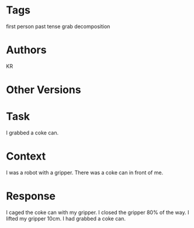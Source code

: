 # Tags

first person
past tense
grab decomposition

# Authors

KR

# Other Versions

# Task

I grabbed a coke can.

# Context

I was a robot with a gripper.
There was a coke can in front of me.

# Response

I caged the coke can with my gripper.
I closed the gripper 80% of the way.
I lifted my gripper 10cm.
I had grabbed a coke can.
